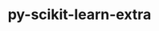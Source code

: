 ---
title: "py-scikit-learn-extra"
layout: cache
categories: [package, develop]
meta: {"compilers": ["apple-clang@16.0.0", "gcc@13.2.0"], "num_specs": 42, "num_specs_by_stack": {"ml-darwin-aarch64-mps": 16, "ml-linux-aarch64-cpu": 12, "ml-linux-aarch64-cuda": 12, "ml-linux-x86_64-cpu": 13, "ml-linux-x86_64-cuda": 11, "ml-linux-x86_64-rocm": 12, "root": 42}, "oss": ["sequoia", "ubuntu24.04"], "platforms": ["darwin", "linux"], "stacks": ["ml-darwin-aarch64-mps", "ml-linux-aarch64-cpu", "ml-linux-aarch64-cuda", "ml-linux-x86_64-cpu", "ml-linux-x86_64-cuda", "ml-linux-x86_64-rocm", "root"], "targets": ["aarch64", "x86_64_v3"], "versions": ["0.2.0"]}
spec_details: [{"compiler": "gcc@13.2.0", "hash": "2dsfzxzela5als5vdja7x5qfiyakklw6", "os": "ubuntu24.04", "platform": "linux", "size": "-", "stacks": ["ml-linux-aarch64-cpu", "ml-linux-aarch64-cuda", "root"], "target": "aarch64", "variants": ["build_system=python_pip"], "versions": ["0.2.0"]}, {"compiler": "gcc@13.2.0", "hash": "35zco5syf7apxgbumd3co6rdx3cugrhs", "os": "ubuntu24.04", "platform": "linux", "size": "-", "stacks": ["ml-linux-aarch64-cpu", "ml-linux-aarch64-cuda", "root"], "target": "aarch64", "variants": ["build_system=python_pip"], "versions": ["0.2.0"]}, {"compiler": "gcc@13.2.0", "hash": "3hnubbutlgdpuj2dyo6amih7gv3elyvy", "os": "ubuntu24.04", "platform": "linux", "size": "-", "stacks": ["ml-linux-aarch64-cpu", "ml-linux-aarch64-cuda", "root"], "target": "aarch64", "variants": ["build_system=python_pip"], "versions": ["0.2.0"]}, {"compiler": "apple-clang@16.0.0", "hash": "3lol6dsxc5mhfuxmv2obxmlcdqs4vdmi", "os": "sequoia", "platform": "darwin", "size": "-", "stacks": ["ml-darwin-aarch64-mps", "root"], "target": "aarch64", "variants": ["build_system=python_pip"], "versions": ["0.2.0"]}, {"compiler": "gcc@13.2.0", "hash": "4injxxadao6evsorri4ahbzbsoxrlooc", "os": "ubuntu24.04", "platform": "linux", "size": "-", "stacks": ["ml-linux-aarch64-cpu", "ml-linux-aarch64-cuda", "root"], "target": "aarch64", "variants": ["build_system=python_pip"], "versions": ["0.2.0"]}, {"compiler": "apple-clang@16.0.0", "hash": "4z4qfe3tbi4zufr2y2gjobot73pwx5yg", "os": "sequoia", "platform": "darwin", "size": "-", "stacks": ["ml-darwin-aarch64-mps", "root"], "target": "aarch64", "variants": ["build_system=python_pip"], "versions": ["0.2.0"]}, {"compiler": "gcc@13.2.0", "hash": "7xxa566qjclbasbm25aqo3tcjycxnmvi", "os": "ubuntu24.04", "platform": "linux", "size": "-", "stacks": ["ml-linux-x86_64-cpu", "ml-linux-x86_64-cuda", "ml-linux-x86_64-rocm", "root"], "target": "x86_64_v3", "variants": ["build_system=python_pip"], "versions": ["0.2.0"]}, {"compiler": "gcc@13.2.0", "hash": "as2olrb4svoxpppjlkfm6l5n5sbgwzca", "os": "ubuntu24.04", "platform": "linux", "size": "-", "stacks": ["ml-linux-x86_64-cpu", "ml-linux-x86_64-cuda", "ml-linux-x86_64-rocm", "root"], "target": "x86_64_v3", "variants": ["build_system=python_pip"], "versions": ["0.2.0"]}, {"compiler": "gcc@13.2.0", "hash": "avaz3fjzqbgqt7aoys22szjr2pumlat6", "os": "ubuntu24.04", "platform": "linux", "size": "-", "stacks": ["ml-linux-x86_64-cpu", "ml-linux-x86_64-rocm", "root"], "target": "x86_64_v3", "variants": ["build_system=python_pip"], "versions": ["0.2.0"]}, {"compiler": "apple-clang@16.0.0", "hash": "bkzow4sr5e4zakp3sllugmnib4pyfqtv", "os": "sequoia", "platform": "darwin", "size": "-", "stacks": ["ml-darwin-aarch64-mps", "root"], "target": "aarch64", "variants": ["build_system=python_pip"], "versions": ["0.2.0"]}, {"compiler": "gcc@13.2.0", "hash": "cezouoi6br3dnf3is7yuzcshc3bppxmx", "os": "ubuntu24.04", "platform": "linux", "size": "-", "stacks": ["ml-linux-x86_64-cpu", "ml-linux-x86_64-cuda", "ml-linux-x86_64-rocm", "root"], "target": "x86_64_v3", "variants": ["build_system=python_pip"], "versions": ["0.2.0"]}, {"compiler": "gcc@13.2.0", "hash": "fkijqzi6gshbg2tcaw2dcgrohdwwxnb7", "os": "ubuntu24.04", "platform": "linux", "size": "-", "stacks": ["ml-linux-aarch64-cpu", "ml-linux-aarch64-cuda", "root"], "target": "aarch64", "variants": ["build_system=python_pip"], "versions": ["0.2.0"]}, {"compiler": "gcc@13.2.0", "hash": "fpmpvubrnfnozusyhexz6s4drbumklw2", "os": "ubuntu24.04", "platform": "linux", "size": "-", "stacks": ["ml-linux-x86_64-cpu", "ml-linux-x86_64-cuda", "ml-linux-x86_64-rocm", "root"], "target": "x86_64_v3", "variants": ["build_system=python_pip"], "versions": ["0.2.0"]}, {"compiler": "gcc@13.2.0", "hash": "gexuzotuuwhy2xw3jiawex2zazw2rt5w", "os": "ubuntu24.04", "platform": "linux", "size": "-", "stacks": ["ml-linux-x86_64-cpu", "ml-linux-x86_64-cuda", "ml-linux-x86_64-rocm", "root"], "target": "x86_64_v3", "variants": ["build_system=python_pip"], "versions": ["0.2.0"]}, {"compiler": "apple-clang@16.0.0", "hash": "gicpqredhecgny6ri7cd3liqbtsshiqj", "os": "sequoia", "platform": "darwin", "size": "-", "stacks": ["ml-darwin-aarch64-mps", "root"], "target": "aarch64", "variants": ["build_system=python_pip"], "versions": ["0.2.0"]}, {"compiler": "apple-clang@16.0.0", "hash": "gr2j3rv3yjvr7dluuu2z37ktpc3ptpyh", "os": "sequoia", "platform": "darwin", "size": "-", "stacks": ["ml-darwin-aarch64-mps", "root"], "target": "aarch64", "variants": ["build_system=python_pip"], "versions": ["0.2.0"]}, {"compiler": "gcc@13.2.0", "hash": "iaqvs6tudusxs4i7jmgkc6wl7eeff6dw", "os": "ubuntu24.04", "platform": "linux", "size": "-", "stacks": ["ml-linux-x86_64-cpu", "ml-linux-x86_64-cuda", "ml-linux-x86_64-rocm", "root"], "target": "x86_64_v3", "variants": ["build_system=python_pip"], "versions": ["0.2.0"]}, {"compiler": "gcc@13.2.0", "hash": "iydp4ltdew5yyes3454ei4rc6uub3b6m", "os": "ubuntu24.04", "platform": "linux", "size": "-", "stacks": ["ml-linux-x86_64-cpu", "ml-linux-x86_64-cuda", "ml-linux-x86_64-rocm", "root"], "target": "x86_64_v3", "variants": ["build_system=python_pip"], "versions": ["0.2.0"]}, {"compiler": "gcc@13.2.0", "hash": "korrbzzmyhlfo3chbhhlxzs26iwmog56", "os": "ubuntu24.04", "platform": "linux", "size": "-", "stacks": ["ml-linux-aarch64-cpu", "ml-linux-aarch64-cuda", "root"], "target": "aarch64", "variants": ["build_system=python_pip"], "versions": ["0.2.0"]}, {"compiler": "apple-clang@16.0.0", "hash": "kpbh2ng4xkrwmrxzyoslyfu74v3spu43", "os": "sequoia", "platform": "darwin", "size": "-", "stacks": ["ml-darwin-aarch64-mps", "root"], "target": "aarch64", "variants": ["build_system=python_pip"], "versions": ["0.2.0"]}, {"compiler": "gcc@13.2.0", "hash": "lm7r33wlhqdoezquwlcilloome4jskk3", "os": "ubuntu24.04", "platform": "linux", "size": "-", "stacks": ["ml-linux-aarch64-cpu", "root"], "target": "aarch64", "variants": ["build_system=python_pip"], "versions": ["0.2.0"]}, {"compiler": "gcc@13.2.0", "hash": "m2aogztj2rkimasbpuwa76dfuyf5srcy", "os": "ubuntu24.04", "platform": "linux", "size": "-", "stacks": ["ml-linux-x86_64-cpu", "ml-linux-x86_64-cuda", "ml-linux-x86_64-rocm", "root"], "target": "x86_64_v3", "variants": ["build_system=python_pip"], "versions": ["0.2.0"]}, {"compiler": "apple-clang@16.0.0", "hash": "no6trlfx2hcxuhsmdw5gutiiixu534wi", "os": "sequoia", "platform": "darwin", "size": "-", "stacks": ["ml-darwin-aarch64-mps", "root"], "target": "aarch64", "variants": ["build_system=python_pip"], "versions": ["0.2.0"]}, {"compiler": "gcc@13.2.0", "hash": "o4rw3cffduwf34fg3ebej3zkpribqzv2", "os": "ubuntu24.04", "platform": "linux", "size": "-", "stacks": ["ml-linux-aarch64-cpu", "ml-linux-aarch64-cuda", "root"], "target": "aarch64", "variants": ["build_system=python_pip"], "versions": ["0.2.0"]}, {"compiler": "gcc@13.2.0", "hash": "owuky6vdh6fan3eo3jrbwyaxebxe2lv7", "os": "ubuntu24.04", "platform": "linux", "size": "-", "stacks": ["ml-linux-x86_64-cpu", "ml-linux-x86_64-cuda", "ml-linux-x86_64-rocm", "root"], "target": "x86_64_v3", "variants": ["build_system=python_pip"], "versions": ["0.2.0"]}, {"compiler": "gcc@13.2.0", "hash": "p6xo5jvj5noyphyjqav7iiw36r7fejwt", "os": "ubuntu24.04", "platform": "linux", "size": "-", "stacks": ["ml-linux-aarch64-cpu", "ml-linux-aarch64-cuda", "root"], "target": "aarch64", "variants": ["build_system=python_pip"], "versions": ["0.2.0"]}, {"compiler": "apple-clang@16.0.0", "hash": "psq7e6jmrnkvmkxoksxfanybko6eyekm", "os": "sequoia", "platform": "darwin", "size": "-", "stacks": ["ml-darwin-aarch64-mps", "root"], "target": "aarch64", "variants": ["build_system=python_pip"], "versions": ["0.2.0"]}, {"compiler": "apple-clang@16.0.0", "hash": "rjtnu7ifzt6am4udn3p5et67owrzrput", "os": "sequoia", "platform": "darwin", "size": "-", "stacks": ["ml-darwin-aarch64-mps", "root"], "target": "aarch64", "variants": ["build_system=python_pip"], "versions": ["0.2.0"]}, {"compiler": "gcc@13.2.0", "hash": "sqj5cjcb3eues4t4ocrcvbuz2ehz3jjn", "os": "ubuntu24.04", "platform": "linux", "size": "-", "stacks": ["ml-linux-aarch64-cpu", "ml-linux-aarch64-cuda", "root"], "target": "aarch64", "variants": ["build_system=python_pip"], "versions": ["0.2.0"]}, {"compiler": "gcc@13.2.0", "hash": "subzngtnsqkznryijtzj6hjappfgb2sq", "os": "ubuntu24.04", "platform": "linux", "size": "-", "stacks": ["ml-linux-aarch64-cuda", "root"], "target": "aarch64", "variants": ["build_system=python_pip"], "versions": ["0.2.0"]}, {"compiler": "gcc@13.2.0", "hash": "t3aoozzqmfmxtxvfhnmkhzgrvgo6gu4j", "os": "ubuntu24.04", "platform": "linux", "size": "-", "stacks": ["ml-linux-x86_64-cpu", "ml-linux-x86_64-cuda", "ml-linux-x86_64-rocm", "root"], "target": "x86_64_v3", "variants": ["build_system=python_pip"], "versions": ["0.2.0"]}, {"compiler": "apple-clang@16.0.0", "hash": "t4vpywhon7hmcnnz54ydsmnvtmwb2m5n", "os": "sequoia", "platform": "darwin", "size": "-", "stacks": ["ml-darwin-aarch64-mps", "root"], "target": "aarch64", "variants": ["build_system=python_pip"], "versions": ["0.2.0"]}, {"compiler": "gcc@13.2.0", "hash": "tohcnu62vlm7plyknpdsnwbhambyojri", "os": "ubuntu24.04", "platform": "linux", "size": "-", "stacks": ["ml-linux-aarch64-cpu", "ml-linux-aarch64-cuda", "root"], "target": "aarch64", "variants": ["build_system=python_pip"], "versions": ["0.2.0"]}, {"compiler": "apple-clang@16.0.0", "hash": "tpxxz3miwbyrvqguvfcxazxiw4rtpszo", "os": "sequoia", "platform": "darwin", "size": "-", "stacks": ["ml-darwin-aarch64-mps", "root"], "target": "aarch64", "variants": ["build_system=python_pip"], "versions": ["0.2.0"]}, {"compiler": "gcc@13.2.0", "hash": "whpt23altfdoolkg3s3zpryhrdcw2ggp", "os": "ubuntu24.04", "platform": "linux", "size": "-", "stacks": ["ml-linux-aarch64-cpu", "ml-linux-aarch64-cuda", "root"], "target": "aarch64", "variants": ["build_system=python_pip"], "versions": ["0.2.0"]}, {"compiler": "apple-clang@16.0.0", "hash": "y26kgzr3vwg333earr5nno6lmtcgkppu", "os": "sequoia", "platform": "darwin", "size": "-", "stacks": ["ml-darwin-aarch64-mps", "root"], "target": "aarch64", "variants": ["build_system=python_pip"], "versions": ["0.2.0"]}, {"compiler": "apple-clang@16.0.0", "hash": "y5hjfopadpmahfl3e7uk56ue46q5s3h3", "os": "sequoia", "platform": "darwin", "size": "-", "stacks": ["ml-darwin-aarch64-mps", "root"], "target": "aarch64", "variants": ["build_system=python_pip"], "versions": ["0.2.0"]}, {"compiler": "gcc@13.2.0", "hash": "ycpyo74yw2dcxh6xhf5j4u7vtdhrpfks", "os": "ubuntu24.04", "platform": "linux", "size": "-", "stacks": ["ml-linux-x86_64-cpu", "root"], "target": "x86_64_v3", "variants": ["build_system=python_pip"], "versions": ["0.2.0"]}, {"compiler": "gcc@13.2.0", "hash": "yetty5q3r27xhvbjzgyegukzuw6yscml", "os": "ubuntu24.04", "platform": "linux", "size": "-", "stacks": ["ml-linux-x86_64-cpu", "ml-linux-x86_64-cuda", "ml-linux-x86_64-rocm", "root"], "target": "x86_64_v3", "variants": ["build_system=python_pip"], "versions": ["0.2.0"]}, {"compiler": "apple-clang@16.0.0", "hash": "z5ns4ejmk5pmznyllj6wtifng3jqevqb", "os": "sequoia", "platform": "darwin", "size": "-", "stacks": ["ml-darwin-aarch64-mps", "root"], "target": "aarch64", "variants": ["build_system=python_pip"], "versions": ["0.2.0"]}, {"compiler": "apple-clang@16.0.0", "hash": "zatr5i3nckxshpa23nxb6gekxhkxnkw3", "os": "sequoia", "platform": "darwin", "size": "-", "stacks": ["ml-darwin-aarch64-mps", "root"], "target": "aarch64", "variants": ["build_system=python_pip"], "versions": ["0.2.0"]}, {"compiler": "apple-clang@16.0.0", "hash": "zwmwgme5mhjxlz6rh3fopfima7jurief", "os": "sequoia", "platform": "darwin", "size": "-", "stacks": ["ml-darwin-aarch64-mps", "root"], "target": "aarch64", "variants": ["build_system=python_pip"], "versions": ["0.2.0"]}]
---